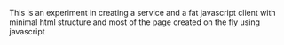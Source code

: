 This is an experiment in creating a service and a fat javascript client with
minimal html structure and most of the page created on the fly using javascript
